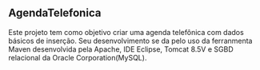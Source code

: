 ## AgendaTelefonica

Este projeto tem como objetivo criar uma agenda telefônica com dados básicos de inserção. Seu desenvolvimento se da 
pelo uso da ferranmenta Maven desenvolvida pela Apache, IDE Eclipse, Tomcat 8.5V e SGBD relacional da Oracle Corporation(MySQL).
